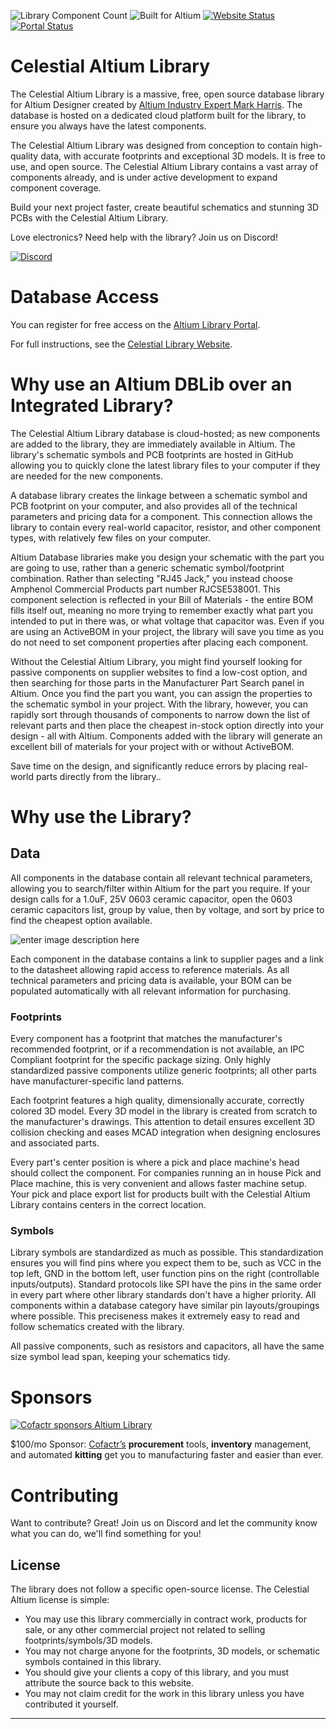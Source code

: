 
![Library Component Count](https://img.shields.io/endpoint?style=for-the-badge&url=https%3A%2F%2Fportal.altiumlibrary.com%2Fapi%2Fdata%2FComponentCount%2FComponents) 
![Built for Altium](https://img.shields.io/badge/platform-altium-yellow?style=for-the-badge) 
[![Website Status](https://img.shields.io/website?style=for-the-badge&up_color=green&up_message=online&down_message=offline&url=https%3A%2F%2Faltiumlibrary.com)](https://altiumlibrary.com) 
[![Portal Status](https://img.shields.io/website?style=for-the-badge&up_color=green&up_message=online&down_message=offline&url=https%3A%2F%2Fportal.altiumlibrary.com)](https://portal.altiumlibrary.com)

# Celestial Altium Library
The Celestial Altium Library is a massive, free, open source database library for Altium Designer created by [Altium Industry Expert Mark Harris](https://resources.altium.com/authors/mark-harris). The database is hosted on a dedicated cloud platform built for the library, to ensure you always have the latest components.

The Celestial Altium Library was designed from conception to contain high-quality data, with accurate footprints and exceptional 3D models. It is free to use, and open source. The Celestial Altium Library contains a vast array of components already, and is under active development to expand component coverage.

Build your next project faster, create beautiful schematics and stunning 3D PCBs with the Celestial Altium Library.

Love electronics? Need help with the library? Join us on Discord!

[![Discord](https://img.shields.io/discord/561626546083856405?logo=discord&style=for-the-badge)](https://discord.gg/MEQ5Xe5)

# Database Access
You can register for free access on the [Altium Library Portal](http://portal.altiumlibrary.com/Identity/Account/Login). 

For full instructions, see the [Celestial Library Website](https://altiumlibrary.com/GetStarted).


# Why use an Altium DBLib over an Integrated Library?


The Celestial Altium Library database is cloud-hosted; as new components are added to the library, they are immediately available in Altium. The library's schematic symbols and PCB footprints are hosted in GitHub allowing you to quickly clone the latest library files to your computer if they are needed for the new components.  
  
A database library creates the linkage between a schematic symbol and PCB footprint on your computer, and also provides all of the technical parameters and pricing data for a component. This connection allows the library to contain every real-world capacitor, resistor, and other component types, with relatively few files on your computer.  

Altium Database libraries make you design your schematic with the part you are going to use, rather than a generic schematic symbol/footprint combination. Rather than selecting "RJ45 Jack," you instead choose Amphenol Commercial Products part number RJCSE538001. This component selection is reflected in your Bill of Materials - the entire BOM fills itself out, meaning no more trying to remember exactly what part you intended to put in there was, or what voltage that capacitor was. Even if you are using an ActiveBOM in your project, the library will save you time as you do not need to set component properties after placing each component.  
  
Without the Celestial Altium Library, you might find yourself looking for passive components on supplier websites to find a low-cost option, and then searching for those parts in the Manufacturer Part Search panel in Altium. Once you find the part you want, you can assign the properties to the schematic symbol in your project. With the library, however, you can rapidly sort through thousands of components to narrow down the list of relevant parts and then place the cheapest in-stock option directly into your design - all with Altium. Components added with the library will generate an excellent bill of materials for your project with or without ActiveBOM.  
  
Save time on the design, and significantly reduce errors by placing real-world parts directly from the library..

# Why use the  Library?

## Data

All components in the database contain all relevant technical parameters, allowing you to search/filter within Altium for the part you require. If your design calls for a 1.0uF, 25V 0603 ceramic capacitor, open the 0603 ceramic capacitors list, group by value, then by voltage, and sort by price to find the cheapest option available.

![enter image description here](https://altiumlibrary.com/media/8de9f75f-1d8c-437a-89cf-350c035d0fc8/W83Rmw/Features/wnShbBZP42.gif)

Each component in the database contains a link to supplier pages and a link to the datasheet allowing rapid access to reference materials. As all technical parameters and pricing data is available, your BOM can be populated automatically with all relevant information for purchasing.

### Footprints
Every component has a footprint that matches the manufacturer's recommended footprint, or if a recommendation is not available, an IPC Compliant footprint for the specific package sizing. Only highly standardized passive components utilize generic footprints; all other parts have manufacturer-specific land patterns.

Each footprint features a high quality, dimensionally accurate, correctly colored 3D model. Every 3D model in the library is created from scratch to the manufacturer's drawings. This attention to detail ensures excellent 3D collision checking and eases MCAD integration when designing enclosures and associated parts.  
  
Every part's center position is where a pick and place machine's head should collect the component. For companies running an in house Pick and Place machine, this is very convenient and allows faster machine setup. Your pick and place export list for products built with the Celestial Altium Library contains centers in the correct location.

### Symbols 
Library symbols are standardized as much as possible. This standardization ensures you will find pins where you expect them to be, such as VCC in the top left, GND in the bottom left, user function pins on the right (controllable inputs/outputs). Standard protocols like SPI have the pins in the same order in every part where other library standards don't have a higher priority. All components within a database category have similar pin layouts/groupings where possible. This preciseness makes it extremely easy to read and follow schematics created with the library.  
  
All passive components, such as resistors and capacitors, all have the same size symbol lead span, keeping your schematics tidy.

# Sponsors
[![Cofactr sponsors Altium Library](https://github.com/issus/altium-library/blob/master/images/Cofactr_logo_clover_300px.png?raw=true)](https://www.cofactr.com/)

$100/mo Sponsor: [Cofactr’s](https://www.cofactr.com/) **procurement** tools, **inventory** management, and automated **kitting** get you to manufacturing faster and easier than ever.

# Contributing
Want to contribute? Great!
Join us on Discord and let the community know what you can do, we'll find something for you!

## License
The library does not follow a specific open-source license. The Celestial Altium license is simple:

-   You may use this library commercially in contract work, products for sale, or any other commercial project not related to selling footprints/symbols/3D models.
-   You may not charge anyone for the footprints, 3D models, or schematic symbols contained in this library.
-   You should give your clients a copy of this library, and you must attribute the source back to this website.
-   You may not claim credit for the work in this library unless you have contributed it yourself.

----

[//]: # (These are reference links)



